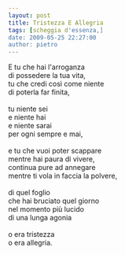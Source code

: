 ```yaml
---
layout: post
title: Tristezza E Allegria
tags: [scheggia d'essenza,]
date: 2009-05-25 22:27:00
author: pietro
---
```

E tu che hai l'arroganza<br/>di possedere la tua vita,<br/>tu che credi così come niente<br/>di poterla far finita,<br/><br/>tu niente sei<br/>e niente hai<br/>e niente sarai<br/>per ogni sempre e mai,<br/><br/>e tu che vuoi poter scappare<br/>mentre hai paura di vivere,<br/>continua pure ad annegare<br/>mentre ti vola in faccia la polvere,<br/><br/>di quel foglio<br/>che hai bruciato quel giorno<br/>nel momento più lucido<br/>di una lunga agonia<br/><br/>o era tristezza<br/>o era allegria.
